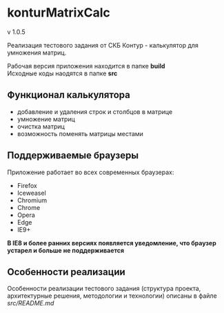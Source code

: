 konturMatrixCalc
================

v 1.0.5  

Реализация тестового задания от СКБ Контур - калькулятор для умножения матриц.  

Рабочая версия приложения находится в папке **build**  
Исходные коды наодятся в папке **src**  


Функционал калькулятора
-----------------------

*  добавление и удаления строк и столбцов в матрице  
*  умножение матриц   
*  очистка матриц
*  возможность поменять матрицы местами


Поддерживаемые браузеры
-----------------------

Приложение работает во всех современных браузерах:  

* Firefox  
* Iceweasel  
* Chromium  
* Chrome  
* Opera  
* Edge  
* IE9+

**В IE8 и более ранних версиях появляется уведомление, что браузер устарел и 
больше не поддерживается**


Особенности реализации
----------------------

Особенности реализации тестового задания (структура проекта, архитектурные
решения, методологии и технологии) описаны в файле *src/README.md*


